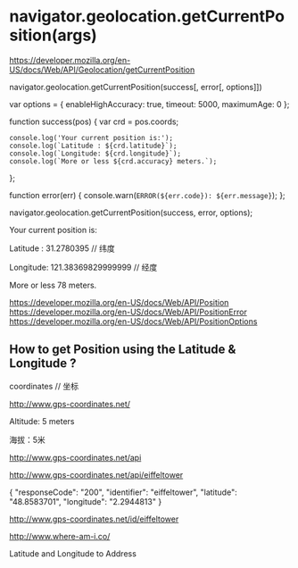 # navigator.geolocation.getCurrentPosition(args)





https://developer.mozilla.org/en-US/docs/Web/API/Geolocation/getCurrentPosition

navigator.geolocation.getCurrentPosition(success[, error[, options]])





var options = {
    enableHighAccuracy: true,
    timeout: 5000,
    maximumAge: 0
};

function success(pos) {
    var crd = pos.coords;

    console.log('Your current position is:');
    console.log(`Latitude : ${crd.latitude}`);
    console.log(`Longitude: ${crd.longitude}`);
    console.log(`More or less ${crd.accuracy} meters.`);
};

function error(err) {
    console.warn(`ERROR(${err.code}): ${err.message}`);
};

navigator.geolocation.getCurrentPosition(success, error, options);



Your current position is:

Latitude : 31.2780395
// 纬度

Longitude: 121.38369829999999
// 经度

More or less 78 meters.




https://developer.mozilla.org/en-US/docs/Web/API/Position  
https://developer.mozilla.org/en-US/docs/Web/API/PositionError  
https://developer.mozilla.org/en-US/docs/Web/API/PositionOptions  





## How to get Position using the Latitude & Longitude ?


coordinates 
// 坐标


http://www.gps-coordinates.net/

Altitude: 5 meters

海拔：5米

http://www.gps-coordinates.net/api





http://www.gps-coordinates.net/api/eiffeltower

{
    "responseCode": "200",
    "identifier": "eiffeltower",
    "latitude": "48.8583701",
    "longitude": "2.2944813"
}


http://www.gps-coordinates.net/id/eiffeltower

http://www.where-am-i.co/



Latitude and Longitude to Address















